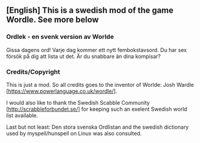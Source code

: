 ## [English] This is a swedish mod of the game Wordle. See more below
### Ordlek - en svenk version av Worlde
Gissa dagens ord! Varje dag kommer ett nytt fembokstavsord. Du har sex försök på dig att lista ut det. Är du snabbare än dina kompisar?
### Credits/Copyright
This is just a mod. So all credits goes to the inventor of Worlde:  Josh Wardle [https://www.powerlanguage.co.uk/wordle/].

I would also like to thank the Swedish Scabble Community [http://scrabbleforbundet.se/] for keeping such an exelent Swedish world list available.

Last but not least: Den stora svenska Ordlistan and the swedish dictionary used by myspell/hunspell on Linux was also consulted. 
<!--
**ordlek/ordlek** is a ✨ _special_ ✨ repository because its `README.md` (this file) appears on your GitHub profile.

Here are some ideas to get you started:

- 🔭 I’m currently working on ...
- 🌱 I’m currently learning ...
- 👯 I’m looking to collaborate on ...
- 🤔 I’m looking for help with ...
- 💬 Ask me about ...
- 📫 How to reach me: ...
- 😄 Pronouns: ...
- ⚡ Fun fact: ...
-->
